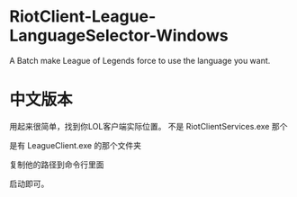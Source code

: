 # RiotClient-League-LanguageSelector-Windows
A Batch make League of Legends force to use the language you want.

# 中文版本
用起来很简单，找到你LOL客户端实际位置。
不是 RiotClientServices.exe 那个

是有 LeagueClient.exe 的那个文件夹

复制他的路径到命令行里面

启动即可。
